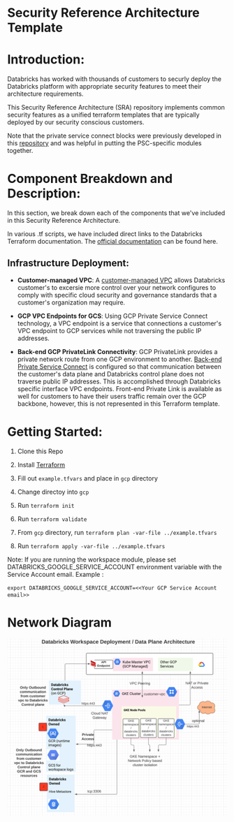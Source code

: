 # Security Reference Architecture Template

# Introduction:

Databricks has worked with thousands of customers to securly deploy the Databricks platform with appropriate security features to meet their architecture requirements. 

This Security Reference Architecture (SRA) repository implements common security features as a unified terraform templates that are typically deployed by our security conscious customers.

Note that the private service connect blocks were previously developed in this [repository](https://github.com/bhavink/databricks/tree/master/gcpdb4u) and was helpful in putting the PSC-specific modules together.

# Component Breakdown and Description:

In this section, we break down each of the components that we've included in this Security Reference Architecture.

In various .tf scripts, we have included direct links to the Databricks Terraform documentation. The [official documentation](https://registry.terraform.io/providers/databricks/databricks/latest/docs) can be found here.

## Infrastructure Deployment:

- **Customer-managed VPC**: A [customer-managed VPC](https://docs.gcp.databricks.com/administration-guide/cloud-configurations/gcp/customer-managed-vpc.html) allows Databricks customer's to excersie more control over your network configures to comply with specific cloud security and governance standards that a customer's organization may require.

- **GCP VPC Endpoints for GCS**: Using GCP Private Service Connect
technology, a VPC endpoint is a service that connections a customer's VPC endpoint to GCP services while not traversing the public IP addresses.

- **Back-end GCP PrivateLink Connectivity**: GCP PrivateLink provides a private network route from one GCP environment to another. [Back-end Private Service Connect](https://docs.databricks.com/administration-guide/cloud-configurations/aws/privatelink.html#overview) is configured so that communication between the customer's data plane and Databricks control plane does not traverse public IP addresses. This is accomplished through Databricks specific interface VPC endpoints. Front-end Private Link is available as well for customers to have their users traffic remain over the GCP backbone, however, this is not represented in this Terraform template.


# Getting Started:

1. Clone this Repo 

2. Install [Terraform](https://developer.hashicorp.com/terraform/downloads)

3. Fill out `example.tfvars` and place in `gcp` directory

5. Change directoy into `gcp`

5. Run `terraform init`

6. Run `terraform validate`

7. From `gcp` directory, run `terraform plan -var-file ../example.tfvars`

8. Run `terraform apply -var-file ../example.tfvars`

Note: If you are running the workspace module, please set DATABRICKS_GOOGLE_SERVICE_ACCOUNT environment variable with the Service Account email. Example :
```
export DATABRICKS_GOOGLE_SERVICE_ACCOUNT=<<Your GCP Service Account email>>
```
# Network Diagram

![Network Architecture](img.png)
